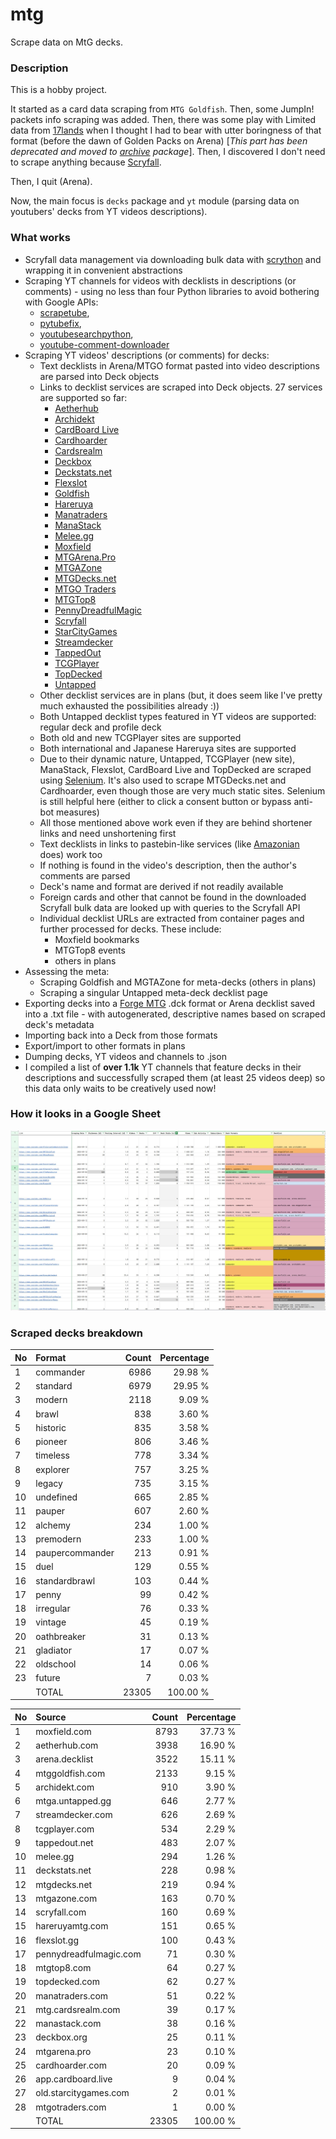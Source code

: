 # mtg
Scrape data on MtG decks.

### Description

This is a hobby project.

It started as a card data scraping from `MTG Goldfish`. Then, some JumpIn! packets info scraping 
was added. Then, there was some play with Limited data from [17lands](https://www.17lands.com) when 
I thought I had to bear with utter boringness of that format (before the dawn of Golden Packs on 
Arena) [_This part has been deprecated and moved to [archive](https://github.com/z33kz33k/mtg/tree/2d5eb0c758953d38ac51840ed3e49c2c25b4fe91/mtgcards/archive) package_]. Then, I discovered I 
don't need to scrape anything because [Scryfall](https://scryfall.com).

Then, I quit (Arena).

Now, the main focus is `decks` package and `yt` module (parsing data on youtubers' decks from YT videos 
descriptions).

### What works

* Scryfall data management via downloading bulk data with 
  [scrython](https://github.com/NandaScott/Scrython) and wrapping it in convenient abstractions
* Scraping YT channels for videos with decklists in descriptions (or comments) - using no less than 
  four Python libraries to avoid bothering with Google APIs: 
    * [scrapetube](https://github.com/dermasmid/scrapetube),
    * [pytubefix](https://github.com/JuanBindez/pytubefix),
    * [youtubesearchpython](https://github.com/alexmercerind/youtube-search-python), 
    * [youtube-comment-downloader](https://github.com/egbertbouman/youtube-comment-downloader) 
* Scraping YT videos' descriptions (or comments) for decks:    
    * Text decklists in Arena/MTGO format pasted into video descriptions are parsed into Deck objects
    * Links to decklist services are scraped into Deck objects. 27 services are supported so far:
        * [Aetherhub](https://aetherhub.com)
        * [Archidekt](https://archidekt.com)
        * [CardBoard Live](https://cardboard.live)
        * [Cardhoarder](https://www.cardhoarder.com)
        * [Cardsrealm](https://mtg.cardsrealm.com/en-us/)
        * [Deckbox](https://deckbox.org)
        * [Deckstats.net](https://deckstats.net)
        * [Flexslot](https://flexslot.gg)
        * [Goldfish](https://www.mtggoldfish.com)
        * [Hareruya](https://www.hareruyamtg.com/en/)
        * [Manatraders](https://www.manatraders.com)
        * [ManaStack](https://manastack.com/home)
        * [Melee.gg](https://melee.gg)
        * [Moxfield](https://www.moxfield.com)
        * [MTGArena.Pro](https://mtgarena.pro)
        * [MTGAZone](https://mtgazone.com)
        * [MTGDecks.net](https://mtgdecks.net)
        * [MTGO Traders](https://www.mtgotraders.com/store/index.html)
        * [MTGTop8](https://mtgtop8.com/index)
        * [PennyDreadfulMagic](https://pennydreadfulmagic.com)
        * [Scryfall](https://scryfall.com)
        * [StarCityGames](https://starcitygames.com)
        * [Streamdecker](https://www.streamdecker.com/landing)
        * [TappedOut](https://tappedout.net)
        * [TCGPlayer](https://infinite.tcgplayer.com)
        * [TopDecked](https://www.topdecked.com)
        * [Untapped](https://mtga.untapped.gg) 
    * Other decklist services are in plans (but, it does seem like I've pretty much exhausted the 
      possibilities already :))
    * Both Untapped decklist types featured in YT videos are supported: regular deck and profile deck
    * Both old and new TCGPlayer sites are supported
    * Both international and Japanese Hareruya sites are supported 
    * Due to their dynamic nature, Untapped, TCGPlayer (new site), ManaStack, Flexslot, CardBoard Live 
      and TopDecked are scraped using [Selenium](https://github.com/SeleniumHQ/Selenium). It's also used to scrape MTGDecks.net and 
      Cardhoarder, even though those are very much static sites. Selenium is still helpful here 
      (either to click a consent button or bypass anti-bot measures)
    * All those mentioned above work even if they are behind shortener links and need unshortening first
    * Text decklists in links to pastebin-like services (like [Amazonian](https://www.youtube.com/@Amazonian) does) work too
    * If nothing is found in the video's description, then the author's comments are parsed
    * Deck's name and format are derived if not readily available
    * Foreign cards and other that cannot be found in the downloaded Scryfall bulk data are looked 
      up with queries to the Scryfall API
    * Individual decklist URLs are extracted from container pages and further processed for decks. 
      These include:
        * Moxfield bookmarks
        * MTGTop8 events
        * others in plans
* Assessing the meta:
    * Scraping Goldfish and MGTAZone for meta-decks (others in plans)
    * Scraping a singular Untapped meta-deck decklist page
* Exporting decks into a [Forge MTG](https://github.com/Card-Forge/forge) .dck format or Arena 
  decklist saved into a .txt file - with autogenerated, descriptive names based on scraped deck's 
  metadata
* Importing back into a Deck from those formats
* Export/import to other formats in plans
* Dumping decks, YT videos and channels to .json
* I compiled a list of **over 1.1k** YT channels that feature decks in their descriptions and successfully 
  scraped them (at least 25 videos deep) so this data only waits to be creatively used now!

### How it looks in a Google Sheet
![Most popular channels](assets/channels.jpg)

### Scraped decks breakdown
| No | Format | Count | Percentage |
|:---|:-----|------:|-----------:|
| 1  | commander       | 6986 |    29.98 % |
| 2  | standard        | 6979 |    29.95 % |
| 3  | modern          | 2118 |     9.09 % |
| 4  | brawl           |  838 |     3.60 % |
| 5  | historic        |  835 |     3.58 % |
| 6  | pioneer         |  806 |     3.46 % |
| 7  | timeless        |  778 |     3.34 % |
| 8  | explorer        |  757 |     3.25 % |
| 9  | legacy          |  735 |     3.15 % |
| 10 | undefined       |  665 |     2.85 % |
| 11 | pauper          |  607 |     2.60 % |
| 12 | alchemy         |  234 |     1.00 % |
| 13 | premodern       |  233 |     1.00 % |
| 14 | paupercommander |  213 |     0.91 % |
| 15 | duel            |  129 |     0.55 % |
| 16 | standardbrawl   |  103 |     0.44 % |
| 17 | penny           |   99 |     0.42 % |
| 18 | irregular       |   76 |     0.33 % |
| 19 | vintage         |   45 |     0.19 % |
| 20 | oathbreaker     |   31 |     0.13 % |
| 21 | gladiator       |   17 |     0.07 % |
| 22 | oldschool       |   14 |     0.06 % |
| 23 | future          |    7 |     0.03 % |
|  | TOTAL           | 23305 | 100.00 %|

| No | Source | Count | Percentage |
|:---|:-----|------:|-----------:|
| 1  | moxfield.com           | 8793 |    37.73 % |
| 2  | aetherhub.com          | 3938 |    16.90 % |
| 3  | arena.decklist         | 3522 |    15.11 % |
| 4  | mtggoldfish.com        | 2133 |     9.15 % |
| 5  | archidekt.com          |  910 |     3.90 % |
| 6  | mtga.untapped.gg       |  646 |     2.77 % |
| 7  | streamdecker.com       |  626 |     2.69 % |
| 8  | tcgplayer.com          |  534 |     2.29 % |
| 9  | tappedout.net          |  483 |     2.07 % |
| 10 | melee.gg               |  294 |     1.26 % |
| 11 | deckstats.net          |  228 |     0.98 % |
| 12 | mtgdecks.net           |  219 |     0.94 % |
| 13 | mtgazone.com           |  163 |     0.70 % |
| 14 | scryfall.com           |  160 |     0.69 % |
| 15 | hareruyamtg.com        |  151 |     0.65 % |
| 16 | flexslot.gg            |  100 |     0.43 % |
| 17 | pennydreadfulmagic.com |   71 |     0.30 % |
| 18 | mtgtop8.com            |   64 |     0.27 % |
| 19 | topdecked.com          |   62 |     0.27 % |
| 20 | manatraders.com        |   51 |     0.22 % |
| 21 | mtg.cardsrealm.com     |   39 |     0.17 % |
| 22 | manastack.com          |   38 |     0.16 % |
| 23 | deckbox.org            |   25 |     0.11 % |
| 24 | mtgarena.pro           |   23 |     0.10 % |
| 25 | cardhoarder.com        |   20 |     0.09 % |
| 26 | app.cardboard.live     |    9 |     0.04 % |
| 27 | old.starcitygames.com  |    2 |     0.01 % |
| 28 | mtgotraders.com        |    1 |     0.00 % |
|  | TOTAL                  | 23305 | 100.00 %|
